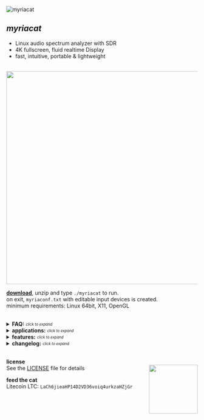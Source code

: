 ![myriacat](../main/resources/myriacat.gif)


## *myriacat*
- Linux audio spectrum analyzer with SDR
- 4K fullscreen, fluid realtime Display
- fast, intuitive, portable & lightweight<br><br>


<img src="../main/resources/block_diagram.png" width="560" />


**[download](https://github.com/myriacat/myriacat/releases/latest/download/myriacat_v1.1_beta.tar.gz)**, 
unzip and type `./myriacat` to run.<br>
on exit, `myriaconf.txt` with editable input devices is created.<br>
minimum requirements: Linux 64bit, X11, OpenGL<br><br>


<details>
<summary><b>FAQ:</b> <sub><sup><i>click to expand</i></sup></sub></summary>

- **line in and microphone works, but no display when music/youtube/etc.. is played:**<br>
linux does not route the speaker-output back to programs.<br>
you need a virtual adapter, a software or a hardware loopback. (cable)<br>
easiest way with pulseaudio is to install "pavucontrol" and set "monitor of built-in Audio" under recording.<br>

- **change color of the spectrum**<br>
via colorcode in myriaconf.txt, or direct with <kbd>1</kbd>,<kbd>2</kbd>,<kbd>3</kbd> and <kbd>q</kbd>,<kbd>w</kbd>,<kbd>e</kbd><br>

- **playback of a 192ksps audiofile is cutoff at 22kHz**<br>
some distributions are capped at 22kHz audio.<br>
for audiophiles, specific HiFi/ HiEnd tests or other interests, those settings can be changed.<br>
it is not advised to use this configuration permanently.<br><br>
this is for Mint/Ubuntu with Pulseaudio. other distros might work different.<br>
do this on your own risk! - audio hardware is usually only designed for 20Hz - 20kHz.<br><br>
`cat /proc/asound/card0/pcm0p/sub0/hw_params` usually shows "rate 44100"<br>
`nano /etc/pulse/daemon.conf` remove the ";" in front of "; default-sample-rate = 192000"<br>
`pulseaudio -k && sudo alsa force-reload` to restart the driver and sound subsystem<br>
`cat /proc/asound/card0/pcm0p/sub0/hw_params` will show "rate 192000" now<br><br>
download software generated **[96kHz_sine.wav](https://raw.githubusercontent.com/myriacat/myriacat/main/resources/96kHz_sine.wav)** (192kSps, 0 - 96kHz sweep, 16bit, 10 seconds, low volume)<br>
play it with any good audio player (vlc, xplayer, ..)<br>
set myriacat to normal linear mode (music button off), and<br>
change sps to 192k, channel to L+R, and realtime.<br>
best viewed with inital window-size (1024 pixel) and 2*zoom factor (2048 FFT size).<br><br>
its generally not usefull to use this settings.<br>
myriacat talks directly to the low level alsa hardware interface and can use<br>
192kSps from the HW input anytime, regardless of pulseaudio-configurations.<br><br>
</details>


<details>
<summary><b>applications:</b> <sub><sup><i>click to expand</i></sup></sub></summary>

- **logarithmic audio view:**<br>
essential precision tool for recording, mixing and mastering<br>
real time monitoring for video streaming, live events and recording Studios<br>
audio FX visualizer for DJ's and Professional Audio Engineering<br>
visual feedback for vocalists and content creators<br>
evaluate harmonics, frequency response curves, acoustic characteristics measurements<br>
instrument tuning, note training, vocal aid<br>
lossy compression quality analysis<br>

- **linear view:**<br>
pixelexact linear visualization of analog signals for scientific research<br>
Schumann resonances, seismic logging, lightnings, whistlers, spherics<br>
Ham radio, panadapter, ripple control, DCF77, smartmeter,<br>
naval/marine/submarine communications, alpha navigation, aviation beacons<br>
signal hunting, pattern detection and bioresonance feedback<br>

- **upper sideband demodulator:**<br>
downconvert and listen to selected bandwidths from 270 millihertz to full 96kHz<br>
VLF SDR, LF continous wave, Grimeton Radio SAQ receiver<br>
ultrasonic, infrasound, sonar and sonography converter<br>
bat detector<br>

- **oscilloscope**<br>
check for signal integrity and continuity<br>
catch clipping, offset and distortions<br>

- **vectorscope**<br>
polar view of stereo image width and position<br>

- **phase correlation meter**<br>
mono compatibility of the stereo signal<br>

- **cepstrum:**<br>
inspection of motors and gearboxes, speaker detection<br><br>
</details>


<details>
<summary><b>features:</b> <sub><sup><i>click to expand</i></sup></sub></summary><br>

- designed and written in C, with low level ALSA and OpenGL access
- multithreaded in-house DSP kernel, without external libraries
- complex Fourier Transformation, DIT, inplace, radix2, based on Cooley Tukey
- FFT window size from 1024 to 262144 samples
- samplerate from 275sps to 192kSps, 24bit 
- powerspectrum resolution up to 1 millihertz
- demodulator bandwith from sub 1Hz to full bandwith
- window size from 256*160 pixels to 4K fullscreen
- waterfall logging of up to a year with scroll time display
- measuring ruler & harmonic series markers
- overlap-add FFT convolution filter for sideband demodulator
- vertical flank steepness (brickwall) filter without phaseshift
- A-weighting filter according to international standard IEC 61672:2003
- hidden bin processing in log-view, no missing data
- smart buttons replace options and setting-screens, no invalid parameters possible
- single volume control for the whole signaltrain
- every configuration is seamlessly changeable on-the-fly
- savestate memorizes all settings for next use<br><br>
</details>


<details>
<summary><b>changelog:</b> <sub><sup><i>click to expand</i></sup></sub></summary>

- **v1.1**<br>
adapt main spectrum shading to new mesa driver specification<br>
change goniometer presentation to fix software rendering bug<br>
convert ruler seconds to timestamp<br>
update font spacing<br>
adjusted colors<br>
tested on:<br>
Mint cinnamon 18.3 - 20.1,<br>
Ubuntu Gnome 20.10,<br>
Debian KDE Plasma 10.7.0 and<br>
Manjaro xfce 20.2.1<br>

- **v1.0**<br>
first public release<br><br>
</details><br>




<b>license</b><br>
See the [LICENSE](../main/LICENSE.txt) file for details
<img align="right" width="128" src="../main/resources/logo_with_sign.png">
<br>

<b>feed the cat</b><br>
Litecoin LTC: `LaCh6jieaHP14D2VD36voiq4urkzaHZjGr`<br>




